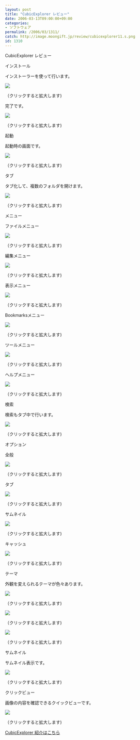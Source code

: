 ```yaml
---
layout: post
title: "CubicExplorer レビュー"
date: 2006-03-13T09:00:00+09:00
categories:
- ソフトウェア
permalink: /2006/03/1311/
catch: http://image.moongift.jp/review/cubicexplorer11.s.png
id: 1310
---
```

CubicExplorer レビュー  
<!--more-->

インストール

  

インストーラーを使って行います。

  

[![](http://image.moongift.jp/review/cubicexplorer1.s.png)](http://image.moongift.jp/review/cubicexplorer1.png)  
  
（クリックすると拡大します)

  

完了です。

  

[![](http://image.moongift.jp/review/cubicexplorer2.s.png)](http://image.moongift.jp/review/cubicexplorer2.png)  
  
（クリックすると拡大します)

  

起動

  

起動時の画面です。

  

[![](http://image.moongift.jp/review/cubicexplorer3.s.png)](http://image.moongift.jp/review/cubicexplorer3.png)  
  
（クリックすると拡大します)

  

タブ

  

タブ化して、複数のフォルダを開けます。

  

[![](http://image.moongift.jp/review/cubicexplorer4.s.png)](http://image.moongift.jp/review/cubicexplorer4.png)  
  
（クリックすると拡大します)

  

メニュー

  

ファイルメニュー

  

[![](http://image.moongift.jp/review/cubicexplorer5.s.png)](http://image.moongift.jp/review/cubicexplorer5.png)  
  
（クリックすると拡大します)

  

編集メニュー

  

[![](http://image.moongift.jp/review/cubicexplorer6.s.png)](http://image.moongift.jp/review/cubicexplorer6.png)  
  
（クリックすると拡大します)

  

表示メニュー

  

[![](http://image.moongift.jp/review/cubicexplorer7.s.png)](http://image.moongift.jp/review/cubicexplorer7.png)  
  
（クリックすると拡大します)

  

Bookmarksメニュー

  

[![](http://image.moongift.jp/review/cubicexplorer8.s.png)](http://image.moongift.jp/review/cubicexplorer8.png)  
  
（クリックすると拡大します)

  

ツールメニュー

  

[![](http://image.moongift.jp/review/cubicexplorer9.s.png)](http://image.moongift.jp/review/cubicexplorer9.png)  
  
（クリックすると拡大します)

  

ヘルプメニュー

  

[![](http://image.moongift.jp/review/cubicexplorer10.s.png)](http://image.moongift.jp/review/cubicexplorer10.png)  
  
（クリックすると拡大します)

  

検索

  

検索もタブ中で行います。

  

[![](http://image.moongift.jp/review/cubicexplorer11.s.png)](http://image.moongift.jp/review/cubicexplorer11.png)  
  
（クリックすると拡大します)

  

オプション

  

全般

  

[![](http://image.moongift.jp/review/cubicexplorer12.s.png)](http://image.moongift.jp/review/cubicexplorer12.png)  
  
（クリックすると拡大します)

  

タブ

  

[![](http://image.moongift.jp/review/cubicexplorer13.s.png)](http://image.moongift.jp/review/cubicexplorer13.png)  
  
（クリックすると拡大します)

  

サムネイル

  

[![](http://image.moongift.jp/review/cubicexplorer14.s.png)](http://image.moongift.jp/review/cubicexplorer14.png)  
  
（クリックすると拡大します)

  

キャッシュ

  

[![](http://image.moongift.jp/review/cubicexplorer15.s.png)](http://image.moongift.jp/review/cubicexplorer15.png)  
  
（クリックすると拡大します)

  

テーマ

  

外観を変えられるテーマが色々あります。

  

[![](http://image.moongift.jp/review/cubicexplorer16.s.png)](http://image.moongift.jp/review/cubicexplorer16.png)  
  
（クリックすると拡大します)

  

[![](http://image.moongift.jp/review/cubicexplorer17.s.png)](http://image.moongift.jp/review/cubicexplorer17.png)  
  
（クリックすると拡大します)

  

[![](http://image.moongift.jp/review/cubicexplorer18.s.png)](http://image.moongift.jp/review/cubicexplorer18.png)  
  
（クリックすると拡大します)

  

サムネイル

  

サムネイル表示です。

  

[![](http://image.moongift.jp/review/cubicexplorer19.s.png)](http://image.moongift.jp/review/cubicexplorer19.png)  
  
（クリックすると拡大します)

  

クリックビュー

  

画像の内容を確認できるクイックビューです。

  

[![](http://image.moongift.jp/review/cubicexplorer20.s.png)](http://image.moongift.jp/review/cubicexplorer20.png)  
  
（クリックすると拡大します)

  

[CubicExplorer 紹介はこちら](http://fw.moongift.jp/intro/i-1299.html)


